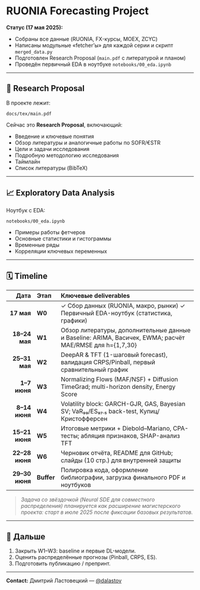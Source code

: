 # RUONIA Forecasting Project

**Статус (17 мая 2025):**

* Собраны все данные (RUONIA, FX-курсы, MOEX, ZCYC)
* Написаны модульные «fetcher’ы» для каждой серии и скрипт `merged_data.py`
* Подготовлен Research Proposal (`main.pdf` с литературой и планом)
* Проведён первичный EDA в ноутбуке `notebooks/00_eda.ipynb`

---

## 📄 Research Proposal

В проекте лежит:

```
docs/tex/main.pdf
```

Сейчас это **Research Proposal**, включающий:

* Введение и ключевые понятия
* Обзор литературы и аналогичные работы по SOFR/€STR
* Цели и задачи исследования
* Подробную методологию исследования
* Таймлайн
* Список литературы (BibTeX)

---

## 📈 Exploratory Data Analysis

Ноутбук с EDA:

```
notebooks/00_eda.ipynb
```

* Примеры работы фетчеров
* Основные статистики и гистограммы
* Временные ряды
* Корреляции ключевых переменных

---

## 🗓️ Timeline

|           Дата | Этап       | Ключевые deliverables                                                                      |
| -------------: | :--------- | :----------------------------------------------------------------------------------------- |
|     **17 мая** | **W0**     | ✓ Сбор данных (RUONIA, макро, рынки)  ✓  Первичный EDA-ноутбук (статистика, графики)       |
|  **18–24 мая** | **W1**     | Обзор литературы, дополнительные данные и Baseline: ARIMA, Васичек, EWMA; расчёт MAE/RMSE для h={1,7,30}          |
|  **25–31 мая** | **W2**     | DeepAR & TFT (1-шаговый forecast), валидация CRPS/Pinball, первый сравнительный график     |
|   **1–7 июня** | **W3**     | Normalizing Flows (MAF/NSF) + Diffusion TimeGrad; multi-horizon density, Energy Score      |
|  **8–14 июня** | **W4**     | Volatility block: GARCH-GJR, GAS, Bayesian SV; VaR₉₉/ES₉₇.₅ back-test, Купиц/Кристофферсен |
| **15–21 июня** | **W5**     | Итоговые метрики + Diebold–Mariano, CPA-тесты; абляция признаков, SHAP-анализ TFT          |
| **22–28 июня** | **W6**     | Черновик отчёта, README для GitHub; слайды (10 стр.) для внутренней защиты                 |
| **29–30 июня** | **Buffer** | Полировка кода, оформление библиографии, загрузка финального PDF и ноутбуков               |

> *Задача со звёздочкой (Neural SDE для совместного распределения) планируется как расширение магистерского проекта: старт в июле 2025 после фиксации базовых результатов.*

---

## 🚀 Дальше

1. Закрыть W1–W3: baseline и первые DL-модели.
2. Оценить распределённые прогнозы (Pinball, CRPS, ES).
3. Подготовить публикацию / препринт.

---

**Contact:**
Дмитрий Ластовецкий — [@dalastov](https://t.me/dalastov)
